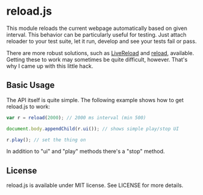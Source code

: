 reload.js
=========

This module reloads the current webpage automatically based on given interval. This behavior can be particularly useful for testing. Just attach reloader to your test suite, let it run, develop and see your tests fail or pass.

There are more robust solutions, such as [LiveReload](https://github.com/mockko/livereload) and [reload](http://code.google.com/p/reloader/), available. Getting these to work may sometimes be quite difficult, however. That's why I came up with this little hack.


Basic Usage
-----------

The API itself is quite simple. The following example shows how to get reload.js to work:

```javascript
var r = reload(2000); // 2000 ms interval (min 500)

document.body.appendChild(r.ui()); // shows simple play/stop UI

r.play(); // set the thing on
```

In addition to "ui" and "play" methods there's a "stop" method.

License
-------

reload.js is available under MIT license. See LICENSE for more details.
